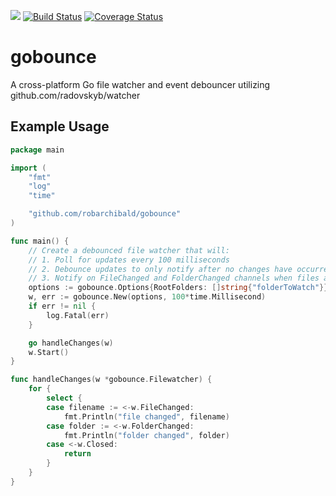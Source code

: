 [![](https://godoc.org/github.com/robarchibald/gobounce?status.svg)](https://pkg.go.dev/github.com/robarchibald/gobounce)
[![Build Status](https://app.travis-ci.com/robarchibald/gobounce.svg)](https://app.travis-ci.com/robarchibald/gobounce)
[![Coverage Status](https://coveralls.io/repos/github/robarchibald/gobounce/badge.svg?branch=main)](https://coveralls.io/github/robarchibald/gobounce?branch=main)
# gobounce
A cross-platform Go file watcher and event debouncer utilizing github.com/radovskyb/watcher

## Example Usage

```go
package main

import (
	"fmt"
	"log"
	"time"

	"github.com/robarchibald/gobounce"
)

func main() {
	// Create a debounced file watcher that will:
	// 1. Poll for updates every 100 milliseconds
	// 2. Debounce updates to only notify after no changes have occurred for 200 milliseconds
	// 3. Notify on FileChanged and FolderChanged channels when files and folders are ready for use
	options := gobounce.Options{RootFolders: []string{"folderToWatch"}}
	w, err := gobounce.New(options, 100*time.Millisecond)
	if err != nil {
		log.Fatal(err)
	}

	go handleChanges(w)
	w.Start()
}

func handleChanges(w *gobounce.Filewatcher) {
	for {
		select {
		case filename := <-w.FileChanged:
			fmt.Println("file changed", filename)
		case folder := <-w.FolderChanged:
			fmt.Println("folder changed", folder)
		case <-w.Closed:
			return
		}
	}
}
```
